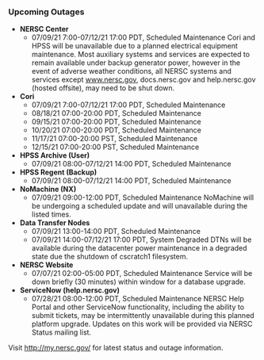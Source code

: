 ### Upcoming Outages 

- **NERSC Center**
    - 07/09/21 7:00-07/12/21 17:00 PDT, Scheduled Maintenance
      Cori and HPSS will be unavailable due to a planned electrical equipment 
      maintenance. Most auxiliary systems and services are expected to remain 
      available under backup generator power, however in the event of adverse 
      weather conditions, all NERSC systems and services except www.nersc.gov, 
      docs.nersc.gov and help.nersc.gov (hosted offsite), may need to be 
      shut down.
- **Cori**
    - 07/09/21 7:00-07/12/21 17:00 PDT, Scheduled Maintenance
    - 08/18/21 07:00-20:00 PDT, Scheduled Maintenance
    - 09/15/21 07:00-20:00 PDT, Scheduled Maintenance
    - 10/20/21 07:00-20:00 PDT, Scheduled Maintenance
    - 11/17/21 07:00-20:00 PST, Scheduled Maintenance
    - 12/15/21 07:00-20:00 PST, Scheduled Maintenance
- **HPSS Archive (User)**
    - 07/09/21 08:00-07/12/21 14:00 PDT, Scheduled Maintenance
- **HPSS Regent (Backup)**
    - 07/09/21 08:00-07/12/21 14:00 PDT, Scheduled Maintenance
- **NoMachine (NX)**
    - 07/09/21 09:00-12:00 PDT, Scheduled Maintenance
      NoMachine will be undergoing a scheduled update and will unavailable 
      during the listed times.
- **Data Transfer Nodes**
    - 07/09/21 13:00-14:00 PDT, Scheduled Maintenance
    - 07/09/21 14:00-07/12/21 17:00 PDT, System Degraded
      DTNs will be available during the datacenter power maintenance in a 
      degraded state due the shutdown of cscratch1 filesystem.
- **NERSC Website**
    - 07/07/21 02:00-05:00 PDT, Scheduled Maintenance
      Service will be down briefly (30 minutes) within window for a database
      upgrade.
- **ServiceNow (help.nersc.gov)**
    - 07/28/21 08:00-12:00 PDT, Scheduled Maintenance
      NERSC Help Portal and other ServiceNow functionality, including the 
      ability to submit tickets, may be intermittently unavailable during 
      this planned platform upgrade. Updates on this work will be provided 
      via NERSC Status mailing list.

Visit <http://my.nersc.gov/> for latest status and outage information.

